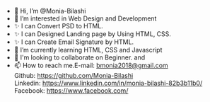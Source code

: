 - 👋 Hi, I’m @Monia-Bilashi
- 👀 I’m interested in Web Design and Development
- ✨ I can Convert PSD to HTML.
- ✨ I can Designed Landing page by Using HTML, CSS.
- ✨ I can Create Email Signature by HTML.
- 🌱 I’m currently learning HTML, CSS and Javascript
- 💞️ I'm looking to collaborate on Beginner. and 
- 📫 How to reach me.E-mail: bmonia2018@gmail.com <br/>Github: https://github.com/Monia-Bilashi <br/>Linkedin: https://www.linkedin.com/in/monia-bilashi-82b3b11b0/<br/> Facebook: https://www.facebook.com/<br/>

<!---
Monia-Bilashi/Monia-Bilashi is a ✨ special ✨ repository because its `README.md` (this file) appears on your GitHub profile.
You can click the Preview link to take a look at your changes.
--->
